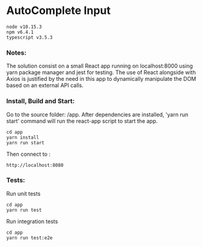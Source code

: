 # AutoComplete Input
~~~~
node v10.15.3
npm v6.4.1
typescript v3.5.3
~~~~

### Notes:
The solution consist on a small React app running on localhost:8000 using yarn package manager and jest for testing.
The use of React alongside with Axios is justified by the need in this app to dynamically manipulate the DOM based on
an external API calls.

### Install, Build and Start:
Go to the source folder: /app.
After dependencies are installed, 'yarn run start' command will run the react-app script to start the app.
~~~~
cd app
yarn install
yarn run start
~~~~
Then connect to :
~~~~
http://localhost:8080 
~~~~

### Tests:
Run unit tests
~~~~
cd app
yarn run test
~~~~
Run integration tests
~~~~
cd app
yarn run test:e2e
~~~~
